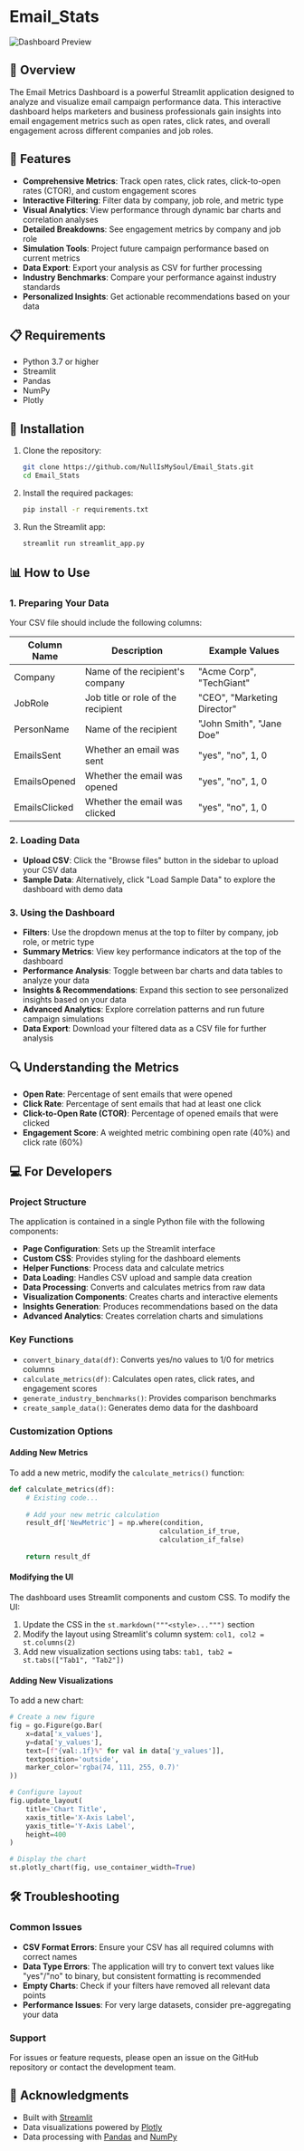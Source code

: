 # Email_Stats

![Dashboard Preview](assets/Dashboard.png)

## 📧 Overview

The Email Metrics Dashboard is a powerful Streamlit application designed to analyze and visualize email campaign performance data. This interactive dashboard helps marketers and business professionals gain insights into email engagement metrics such as open rates, click rates, and overall engagement across different companies and job roles.

## 🚀 Features

- **Comprehensive Metrics**: Track open rates, click rates, click-to-open rates (CTOR), and custom engagement scores
- **Interactive Filtering**: Filter data by company, job role, and metric type
- **Visual Analytics**: View performance through dynamic bar charts and correlation analyses
- **Detailed Breakdowns**: See engagement metrics by company and job role
- **Simulation Tools**: Project future campaign performance based on current metrics
- **Data Export**: Export your analysis as CSV for further processing
- **Industry Benchmarks**: Compare your performance against industry standards
- **Personalized Insights**: Get actionable recommendations based on your data

## 📋 Requirements

- Python 3.7 or higher
- Streamlit
- Pandas
- NumPy
- Plotly

## 🔧 Installation

1. Clone the repository:
   ```bash
   git clone https://github.com/NullIsMySoul/Email_Stats.git
   cd Email_Stats
   ```

2. Install the required packages:
   ```bash
   pip install -r requirements.txt
   ```

3. Run the Streamlit app:
   ```bash
   streamlit run streamlit_app.py
   ```

## 📊 How to Use

### 1. Preparing Your Data

Your CSV file should include the following columns:

| Column Name | Description | Example Values |
|-------------|-------------|---------------|
| Company | Name of the recipient's company | "Acme Corp", "TechGiant" |
| JobRole | Job title or role of the recipient | "CEO", "Marketing Director" |
| PersonName | Name of the recipient | "John Smith", "Jane Doe" |
| EmailsSent | Whether an email was sent | "yes", "no", 1, 0 |
| EmailsOpened | Whether the email was opened | "yes", "no", 1, 0 |
| EmailsClicked | Whether the email was clicked | "yes", "no", 1, 0 |

### 2. Loading Data

- **Upload CSV**: Click the "Browse files" button in the sidebar to upload your CSV data
- **Sample Data**: Alternatively, click "Load Sample Data" to explore the dashboard with demo data

### 3. Using the Dashboard

- **Filters**: Use the dropdown menus at the top to filter by company, job role, or metric type
- **Summary Metrics**: View key performance indicators at the top of the dashboard
- **Performance Analysis**: Toggle between bar charts and data tables to analyze your data
- **Insights & Recommendations**: Expand this section to see personalized insights based on your data
- **Advanced Analytics**: Explore correlation patterns and run future campaign simulations
- **Data Export**: Download your filtered data as a CSV file for further analysis

## 🔍 Understanding the Metrics

- **Open Rate**: Percentage of sent emails that were opened
- **Click Rate**: Percentage of sent emails that had at least one click
- **Click-to-Open Rate (CTOR)**: Percentage of opened emails that were clicked
- **Engagement Score**: A weighted metric combining open rate (40%) and click rate (60%)

## 💻 For Developers

### Project Structure

The application is contained in a single Python file with the following components:

- **Page Configuration**: Sets up the Streamlit interface
- **Custom CSS**: Provides styling for the dashboard elements
- **Helper Functions**: Process data and calculate metrics
- **Data Loading**: Handles CSV upload and sample data creation
- **Data Processing**: Converts and calculates metrics from raw data
- **Visualization Components**: Creates charts and interactive elements
- **Insights Generation**: Produces recommendations based on the data
- **Advanced Analytics**: Creates correlation charts and simulations

### Key Functions

- `convert_binary_data(df)`: Converts yes/no values to 1/0 for metrics columns
- `calculate_metrics(df)`: Calculates open rates, click rates, and engagement scores
- `generate_industry_benchmarks()`: Provides comparison benchmarks
- `create_sample_data()`: Generates demo data for the dashboard

### Customization Options

#### Adding New Metrics

To add a new metric, modify the `calculate_metrics()` function:

```python
def calculate_metrics(df):
    # Existing code...
    
    # Add your new metric calculation
    result_df['NewMetric'] = np.where(condition,
                                     calculation_if_true,
                                     calculation_if_false)
    
    return result_df
```

#### Modifying the UI

The dashboard uses Streamlit components and custom CSS. To modify the UI:

1. Update the CSS in the `st.markdown("""<style>...""")` section
2. Modify the layout using Streamlit's column system: `col1, col2 = st.columns(2)`
3. Add new visualization sections using tabs: `tab1, tab2 = st.tabs(["Tab1", "Tab2"])`

#### Adding New Visualizations

To add a new chart:

```python
# Create a new figure
fig = go.Figure(go.Bar(
    x=data['x_values'],
    y=data['y_values'],
    text=[f"{val:.1f}%" for val in data['y_values']],
    textposition='outside',
    marker_color='rgba(74, 111, 255, 0.7)'
))

# Configure layout
fig.update_layout(
    title='Chart Title',
    xaxis_title='X-Axis Label',
    yaxis_title='Y-Axis Label',
    height=400
)

# Display the chart
st.plotly_chart(fig, use_container_width=True)
```

## 🛠️ Troubleshooting

### Common Issues

- **CSV Format Errors**: Ensure your CSV has all required columns with correct names
- **Data Type Errors**: The application will try to convert text values like "yes"/"no" to binary, but consistent formatting is recommended
- **Empty Charts**: Check if your filters have removed all relevant data points
- **Performance Issues**: For very large datasets, consider pre-aggregating your data

### Support

For issues or feature requests, please open an issue on the GitHub repository or contact the development team.

## 🙏 Acknowledgments

- Built with [Streamlit](https://streamlit.io/)
- Data visualizations powered by [Plotly](https://plotly.com/)
- Data processing with [Pandas](https://pandas.pydata.org/) and [NumPy](https://numpy.org/)
